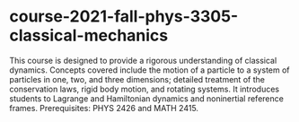 # course-2021-fall-phys-3305-classical-mechanics
This course is designed to provide a rigorous understanding of classical dynamics. Concepts covered include the motion of a particle to a system of particles in one, two, and three dimensions; detailed treatment of the conservation laws, rigid body motion, and rotating systems. It introduces students to Lagrange and Hamiltonian dynamics and noninertial reference frames. Prerequisites: PHYS 2426 and MATH 2415.
